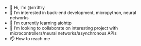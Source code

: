 - 👋 Hi, I’m @rrr3try
- 👀 I’m interested in back-end development, micropython, neural networks
- 🌱 I’m currently learning aiohttp
- 💞️ I’m looking to collaborate on interesting project with microcontrollers/neural networks/asynchronous APIs
- 📫 How to reach me

<!---
rrr3try/rrr3try is a ✨ special ✨ repository because its `README.md` (this file) appears on your GitHub profile.
You can click the Preview link to take a look at your changes.
--->
